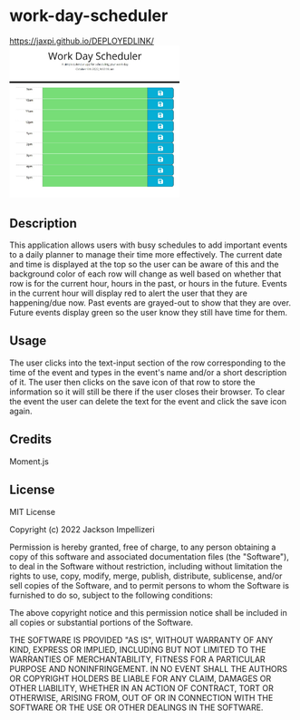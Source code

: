 # work-day-scheduler

https://jaxpi.github.io/DEPLOYEDLINK/
<br><img src="assets/mainscreenshot.jpg" style="width:300px; height auto;">

## Description

This application allows users with busy schedules to add important events to a daily planner to manage their time more effectively. The current date and time is displayed at the top so the user can be aware of this and the background color of each row will change as well based on whether that row is for the current hour, hours in the past, or hours in the future. Events in the current hour will display red to alert the user that they are happening/due now. Past events are grayed-out to show that they are over. Future events display green so the user know they still have time for them.

## Usage

The user clicks into the text-input section of the row corresponding to the time of the event and types in the event's name and/or a short description of it. The user then clicks on the save icon of that row to store the information so it will still be there if the user closes their browser. To clear the event the user can delete the text for the event and click the save icon again.

## Credits

Moment.js

## License

MIT License

Copyright (c) 2022 Jackson Impellizeri

Permission is hereby granted, free of charge, to any person obtaining a copy
of this software and associated documentation files (the "Software"), to deal
in the Software without restriction, including without limitation the rights
to use, copy, modify, merge, publish, distribute, sublicense, and/or sell
copies of the Software, and to permit persons to whom the Software is
furnished to do so, subject to the following conditions:

The above copyright notice and this permission notice shall be included in all
copies or substantial portions of the Software.

THE SOFTWARE IS PROVIDED "AS IS", WITHOUT WARRANTY OF ANY KIND, EXPRESS OR
IMPLIED, INCLUDING BUT NOT LIMITED TO THE WARRANTIES OF MERCHANTABILITY,
FITNESS FOR A PARTICULAR PURPOSE AND NONINFRINGEMENT. IN NO EVENT SHALL THE
AUTHORS OR COPYRIGHT HOLDERS BE LIABLE FOR ANY CLAIM, DAMAGES OR OTHER
LIABILITY, WHETHER IN AN ACTION OF CONTRACT, TORT OR OTHERWISE, ARISING FROM,
OUT OF OR IN CONNECTION WITH THE SOFTWARE OR THE USE OR OTHER DEALINGS IN THE
SOFTWARE.
